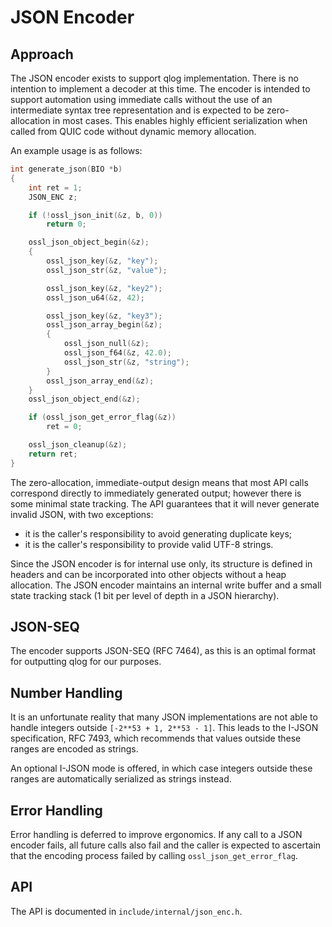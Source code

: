 JSON Encoder
============

Approach
--------

The JSON encoder exists to support qlog implementation. There is no intention to
implement a decoder at this time. The encoder is intended to support automation
using immediate calls without the use of an intermediate syntax tree
representation and is expected to be zero-allocation in most cases. This enables
highly efficient serialization when called from QUIC code without dynamic memory
allocation.

An example usage is as follows:

```c
int generate_json(BIO *b)
{
    int ret = 1;
    JSON_ENC z;

    if (!ossl_json_init(&z, b, 0))
        return 0;

    ossl_json_object_begin(&z);
    {
        ossl_json_key(&z, "key");
        ossl_json_str(&z, "value");

        ossl_json_key(&z, "key2");
        ossl_json_u64(&z, 42);

        ossl_json_key(&z, "key3");
        ossl_json_array_begin(&z);
        {
            ossl_json_null(&z);
            ossl_json_f64(&z, 42.0);
            ossl_json_str(&z, "string");
        }
        ossl_json_array_end(&z);
    }
    ossl_json_object_end(&z);

    if (ossl_json_get_error_flag(&z))
        ret = 0;

    ossl_json_cleanup(&z);
    return ret;
}
```

The zero-allocation, immediate-output design means that most API calls
correspond directly to immediately generated output; however there is some
minimal state tracking. The API guarantees that it will never generate invalid
JSON, with two exceptions:

- it is the caller's responsibility to avoid generating duplicate keys;
- it is the caller's responsibility to provide valid UTF-8 strings.

Since the JSON encoder is for internal use only, its structure is defined in
headers and can be incorporated into other objects without a heap allocation.
The JSON encoder maintains an internal write buffer and a small state tracking
stack (1 bit per level of depth in a JSON hierarchy).

JSON-SEQ
--------

The encoder supports JSON-SEQ (RFC 7464), as this is an optimal format for
outputting qlog for our purposes.

Number Handling
---------------

It is an unfortunate reality that many JSON implementations are not able to
handle integers outside `[-2**53 + 1, 2**53 - 1]`. This leads to the I-JSON
specification, RFC 7493, which recommends that values outside these ranges are
encoded as strings.

An optional I-JSON mode is offered, in which case integers outside these ranges
are automatically serialized as strings instead.

Error Handling
--------------

Error handling is deferred to improve ergonomics. If any call to a JSON encoder
fails, all future calls also fail and the caller is expected to ascertain that
the encoding process failed by calling `ossl_json_get_error_flag`.

API
---

The API is documented in `include/internal/json_enc.h`.
